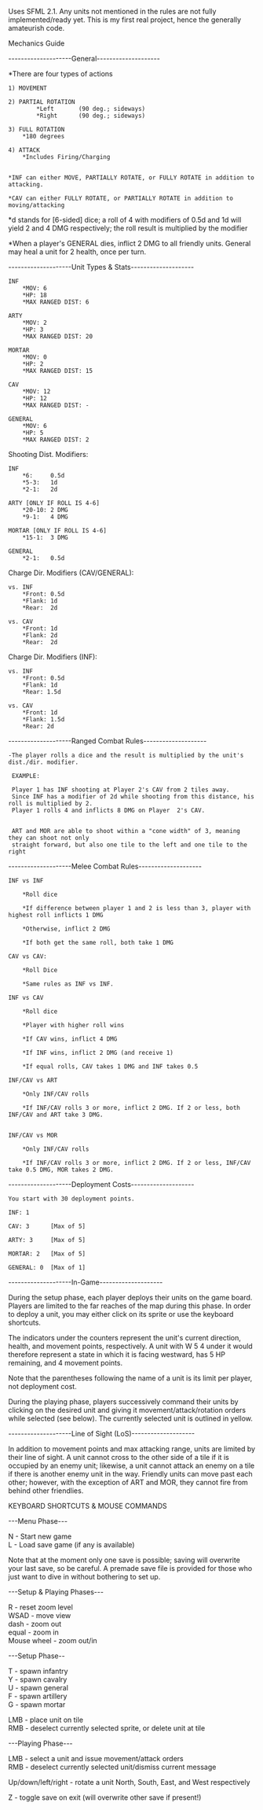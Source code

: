 Uses SFML 2.1. Any units not mentioned in the rules are not fully implemented/ready yet. This is my first real project, hence the generally amateurish code.


Mechanics Guide

--------------------General--------------------

*There are four types of actions

	
	1) MOVEMENT
			
	2) PARTIAL ROTATION
			*Left  		(90 deg.; sideways)
			*Right  	(90 deg.; sideways)
			
	3) FULL ROTATION
		*180 degrees
	
	4) ATTACK
		*Includes Firing/Charging

		
	*INF can either MOVE, PARTIALLY ROTATE, or FULLY ROTATE in addition to attacking.
	
	*CAV can either FULLY ROTATE, or PARTIALLY ROTATE in addition to moving/attacking	
	
	
	
*d stands for [6-sided] dice; a roll of 4 with modifiers of 0.5d and 1d will 
yield 2 and 4 DMG respectively; the roll result is multiplied by the modifier
	

*When a player's GENERAL dies, inflict 2 DMG to all friendly units. General may 
heal a unit for 2 health, once per turn.
	

--------------------Unit Types & Stats--------------------

	INF 
		*MOV: 6
		*HP: 18
		*MAX RANGED DIST: 6
		
	ARTY
		*MOV: 2
		*HP: 3
		*MAX RANGED DIST: 20
		
	MORTAR
		*MOV: 0
		*HP: 2
		*MAX RANGED DIST: 15
		
	CAV
		*MOV: 12
		*HP: 12
		*MAX RANGED DIST: -
		
	GENERAL
		*MOV: 6
		*HP: 5
		*MAX RANGED DIST: 2

Shooting Dist. Modifiers:
	
	INF
		*6: 	0.5d
		*5-3: 	1d
		*2-1: 	2d

	ARTY [ONLY IF ROLL IS 4-6]
		*20-10:	2 DMG 
		*9-1:	4 DMG 
		
	MORTAR [ONLY IF ROLL IS 4-6]	
		*15-1:	3 DMG 

	GENERAL
		*2-1:	0.5d
		
Charge Dir. Modifiers (CAV/GENERAL):
		

	vs. INF
		*Front:	0.5d
		*Flank:	1d
		*Rear:	2d
		
	vs. CAV
		*Front:	1d
		*Flank:	2d
		*Rear:	2d
		
		
Charge Dir. Modifiers (INF):

	vs. INF
		*Front: 0.5d
		*Flank: 1d
		*Rear: 1.5d
		
	vs. CAV
		*Front: 1d
		*Flank: 1.5d
		*Rear: 2d

		
--------------------Ranged Combat Rules--------------------


	-The player rolls a dice and the result is multiplied by the unit's dist./dir. modifier. 
	 
	 EXAMPLE:
	 
	 Player 1 has INF shooting at Player 2's CAV from 2 tiles away. 
	 Since INF has a modifier of 2d while shooting from this distance, his roll is multiplied by 2.
	 Player 1 rolls 4 and inflicts 8 DMG on Player  2's CAV.
	 
	 
	 ART and MOR are able to shoot within a "cone width" of 3, meaning they can shoot not only
	 straight forward, but also one tile to the left and one tile to the right

	 
--------------------Melee Combat Rules--------------------


	INF vs INF
	
		*Roll dice

		*If difference between player 1 and 2 is less than 3, player with highest roll inflicts 1 DMG

		*Otherwise, inflict 2 DMG
		
		*If both get the same roll, both take 1 DMG
		
	CAV vs CAV:
	
		*Roll Dice

		*Same rules as INF vs INF.

	INF vs CAV
	
		*Roll dice

		*Player with higher roll wins

		*If CAV wins, inflict 4 DMG

		*If INF wins, inflict 2 DMG (and receive 1)
		
		*If equal rolls, CAV takes 1 DMG and INF takes 0.5
		
	INF/CAV vs ART
	
		*Only INF/CAV rolls

		*If INF/CAV rolls 3 or more, inflict 2 DMG. If 2 or less, both INF/CAV and ART take 3 DMG.

		
	INF/CAV vs MOR
	
		*Only INF/CAV rolls

		*If INF/CAV rolls 3 or more, inflict 2 DMG. If 2 or less, INF/CAV take 0.5 DMG, MOR takes 2 DMG.		
		

	

--------------------Deployment Costs--------------------


	You start with 30 deployment points.

	INF: 1
	
	CAV: 3 		[Max of 5]
	
	ARTY: 3 	[Max of 5]
	
	MORTAR: 2	[Max of 5]
	
	GENERAL: 0	[Max of 1]
	
	
--------------------In-Game--------------------

During the setup phase, each player deploys their units on the game board. 
Players are limited to the far reaches of the map during this phase. In 
order to deploy a unit, you may either click on its sprite or use the 
keyboard shortcuts.

The indicators under the counters represent the unit's current direction,
health, and movement points, respectively. A unit with W 5 4 under it would
therefore represent a state in which it is facing westward, has 5 HP remaining,
and 4 movement points.

Note that the parentheses following the name of a unit is its limit per player, 
not deployment cost.

During the playing phase, players successively command their units by clicking 
on the desired unit and giving it movement/attack/rotation orders while
selected (see below). The currently selected unit is outlined in yellow.

--------------------Line of Sight (LoS)--------------------

In addition to movement points and max attacking range, units are limited by their
line of sight. A unit cannot cross to the other side of a tile if it is occupied by
an enemy unit; likewise, a unit cannot attack an enemy on a tile if there is another
enemy unit in the way. Friendly units can move past each other; however, with the exception
of ART and MOR, they cannot fire from behind other friendlies.


KEYBOARD SHORTCUTS & MOUSE COMMANDS

---Menu Phase---

N - Start new game  
L - Load save game (if any is available)  

Note that at the moment only one save is possible; saving will overwrite your last save, so be careful. A premade save file is provided for those who just want to dive in without bothering to set up.

---Setup & Playing Phases---

R - reset zoom level  
WSAD - move view  
dash - zoom out  
equal - zoom in  
Mouse wheel - zoom out/in  

---Setup Phase--

T - spawn infantry  
Y - spawn cavalry  
U - spawn general  
F - spawn artillery  
G - spawn mortar  

LMB - place unit on tile  
RMB - deselect currently selected sprite, or delete unit at tile  

---Playing Phase---

LMB - select a unit and issue movement/attack orders  
RMB - deselect currently selected unit/dismiss current message  

Up/down/left/right - rotate a unit North, South, East, and West respectively

Z - toggle save on exit (will overwrite other save if present!)
